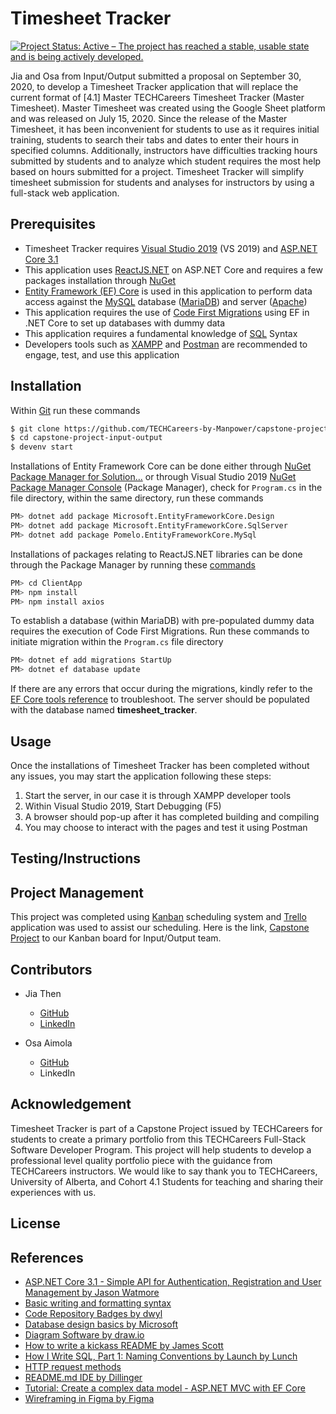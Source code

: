 ﻿# Timesheet Tracker
[![Project Status: Active – The project has reached a stable, usable state and is being actively developed.](https://www.repostatus.org/badges/latest/active.svg)](https://www.repostatus.org/#active)

Jia and Osa from Input/Output submitted a proposal on September 30, 2020, to develop a Timesheet Tracker application that will replace the current format of [4.1] Master TECHCareers Timesheet Tracker (Master Timesheet). Master Timesheet was created using the Google Sheet platform and was released on July 15, 2020.  Since the release of the Master Timesheet, it has been inconvenient for students to use as it requires initial training, students to search their tabs and dates to enter their hours in specified columns. Additionally, instructors have difficulties tracking hours submitted by students and to analyze which student requires the most help based on hours submitted for a project. Timesheet Tracker will simplify timesheet submission for students and analyses for instructors by using a full-stack web application. 

## Prerequisites
- Timesheet Tracker requires [Visual Studio 2019](https://visualstudio.microsoft.com/downloads/) (VS 2019) and [ASP.NET Core 3.1](https://docs.microsoft.com/en-us/aspnet/core/introduction-to-aspnet-core?view=aspnetcore-3.1)
- This application uses [ReactJS.NET](https://docs.microsoft.com/en-us/aspnet/core/client-side/spa/react?view=aspnetcore-3.1&tabs=visual-studio) on ASP.NET Core and requires a few packages installation through [NuGet](https://docs.microsoft.com/en-us/nuget/what-is-nuget)
- [Entity Framework (EF) Core](https://docs.microsoft.com/en-us/ef/core/) is used in this application to perform data access against the [MySQL](https://dev.mysql.com/doc/refman/5.7/en/) database ([MariaDB](https://mariadb.org/)) and server ([Apache](https://httpd.apache.org/))
- This application requires the use of [Code First Migrations](https://docs.microsoft.com/en-us/ef/core/managing-schemas/migrations/?tabs=dotnet-core-cli) using EF in .NET Core to set up databases with dummy data
- This application requires a fundamental knowledge of [SQL](https://dev.mysql.com/doc/refman/5.7/en/) Syntax
- Developers tools such as [XAMPP](https://www.apachefriends.org/index.html) and [Postman](https://www.postman.com/) are recommended to engage, test, and use this application

## Installation
Within [Git](https://git-scm.com/) run these commands
```bash
$ git clone https://github.com/TECHCareers-by-Manpower/capstone-project-input-output.git
$ cd capstone-project-input-output
$ devenv start
```

Installations of Entity Framework Core can be done either through [NuGet Package Manager for Solution...](https://docs.microsoft.com/en-us/nuget/consume-packages/install-use-packages-visual-studio) or through Visual Studio 2019 [NuGet Package Manager Console](https://docs.microsoft.com/en-us/ef/core/get-started/install/) (Package Manager), check for `Program.cs` in the file directory, within the same directory, run these commands
```bash
PM> dotnet add package Microsoft.EntityFrameworkCore.Design
PM> dotnet add package Microsoft.EntityFrameworkCore.SqlServer
PM> dotnet add package Pomelo.EntityFrameworkCore.MySql
````

Installations of packages relating to ReactJS.NET libraries can be done through the Package Manager by running these [commands](https://docs.microsoft.com/en-us/aspnet/core/client-side/spa/react?view=aspnetcore-3.1&tabs=visual-studio)
```bash
PM> cd ClientApp
PM> npm install
PM> npm install axios
````

To establish a database (within MariaDB) with pre-populated dummy data requires the execution of Code First Migrations. Run these commands to initiate migration within the `Program.cs` file directory
```bash
PM> dotnet ef add migrations StartUp
PM> dotnet ef database update
```

If there are any errors that occur during the migrations, kindly refer to the [EF Core tools reference](https://docs.microsoft.com/en-us/ef/core/miscellaneous/cli/dotnet) to troubleshoot. The server should be populated with the database named **timesheet_tracker**.

## Usage

Once the installations of Timesheet Tracker has been completed without any issues, you may start the application following these steps: 
1. Start the server, in our case it is through XAMPP developer tools
2. Within Visual Studio 2019, Start Debugging (F5)
3. A browser should pop-up after it has completed building and compiling
4. You may choose to interact with the pages and test it using Postman

## Testing/Instructions


## Project Management 
This project was completed using [Kanban](https://en.wikipedia.org/wiki/Kanban) scheduling system and [Trello](https://trello.com/en) application was used to assist our scheduling. Here is the link, [Capstone Project](https://trello.com/b/5xoeCihL/capstone-project) to our Kanban board for Input/Output team. 

## Contributors
- Jia Then
  - [GitHub](https://github.com/jia-von)
  - [LinkedIn](https://www.linkedin.com/in/jia-then-780/)

- Osa Aimola
  - [GitHub](https://github.com/osaimola)
  - LinkedIn

## Acknowledgement
Timesheet Tracker is part of a Capstone Project issued by TECHCareers for students to create a primary portfolio from this TECHCareers Full-Stack Software Developer Program. This project will help students to develop a professional level quality portfolio piece with the guidance from TECHCareers instructors. We would like to say thank you to TECHCareers, University of Alberta, and Cohort 4.1 Students for teaching and sharing their experiences with us. 

## License

## References
- [ASP.NET Core 3.1 - Simple API for Authentication, Registration and User Management by Jason Watmore](https://jasonwatmore.com/post/2019/10/14/aspnet-core-3-simple-api-for-authentication-registration-and-user-management)
- [Basic writing and formatting syntax](https://docs.github.com/en/free-pro-team@latest/github/writing-on-github/basic-writing-and-formatting-syntax#lists)
- [Code Repository Badges by dwyl](https://github.com/dwyl/repo-badges)
- [Database design basics by Microsoft](https://support.microsoft.com/en-us/office/database-design-basics-eb2159cf-1e30-401a-8084-bd4f9c9ca1f5)
- [Diagram Software by draw.io](https://drawio-app.com)
- [How to write a kickass README by James Scott](https://dev.to/scottydocs/how-to-write-a-kickass-readme-5af9)
- [How I Write SQL, Part 1: Naming Conventions by Launch by Lunch](https://launchbylunch.com/posts/2014/Feb/16/sql-naming-conventions/)
- [HTTP request methods](https://developer.mozilla.org/en-US/docs/Web/HTTP/Methods)
- [README.md IDE by Dillinger](https://dillinger.io/)
- [Tutorial: Create a complex data model - ASP.NET MVC with EF Core](https://docs.microsoft.com/en-us/aspnet/core/data/ef-mvc/complex-data-model?view=aspnetcore-3.1)
- [Wireframing in Figma by Figma](https://www.figma.com)